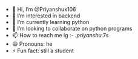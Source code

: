 - 👋 Hi, I’m @Priyanshux106
- 👀 I’m interested in backend
- 🌱 I’m currently learning python
- 💞️ I’m looking to collaborate on python programs
- 📫 How to reach me ig :-  _.priyanshu_.7s
- 😄 Pronouns: he
- ⚡ Fun fact: still a student

<!---
Priyanshux106/Priyanshux106 is a ✨ special ✨ repository because its `README.md` (this file) appears on your GitHub profile.
You can click the Preview link to take a look at your changes.
--->
